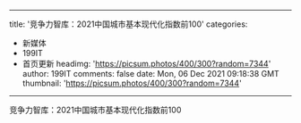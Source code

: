 
---
title: '竞争力智库：2021中国城市基本现代化指数前100'
categories: 
 - 新媒体
 - 199IT
 - 首页更新
headimg: 'https://picsum.photos/400/300?random=7344'
author: 199IT
comments: false
date: Mon, 06 Dec 2021 09:18:38 GMT
thumbnail: 'https://picsum.photos/400/300?random=7344'
---

<div>   
竞争力智库：2021中国城市基本现代化指数前100  
</div>
            